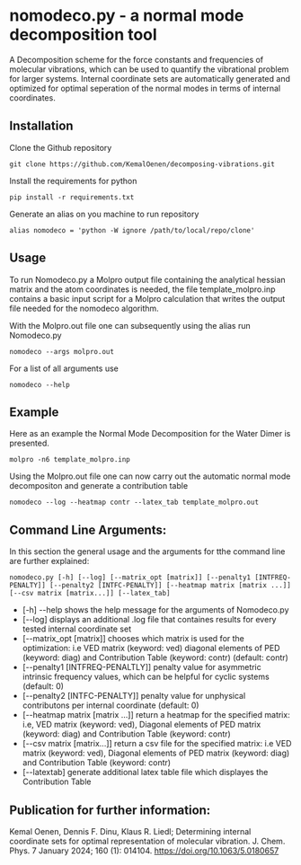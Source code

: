 # nomodeco.py - a normal mode decomposition tool
A Decomposition scheme for the force constants and frequencies of molecular vibrations, which can be used to quantify the vibrational problem for larger systems. 
Internal coordinate sets are automatically generated and optimized for optimal seperation of the normal modes in terms of internal coordinates.

## Installation

Clone the Github repository

```
git clone https://github.com/KemalOenen/decomposing-vibrations.git
```
Install the requirements for python

```
pip install -r requirements.txt
```
Generate an alias on you machine to run repository

```
alias nomodeco = 'python -W ignore /path/to/local/repo/clone'
```

## Usage

To run Nomodeco.py a Molpro output file containing the analytical hessian matrix and the atom coordinates is needed, the file template_molpro.inp contains a basic input script for a Molpro calculation that writes the output file needed for the nomodeco algorithm. 

With the Molpro.out file one can subsequently using the alias run Nomodeco.py

```
nomodeco --args molpro.out
```
For a list of all arguments use

```
nomodeco --help
```

## Example

Here as an example the Normal Mode Decomposition for the Water Dimer is presented.

```
molpro -n6 template_molpro.inp
```
Using the Molpro.out file one can now carry out the automatic normal mode decompositon and generate a contribution table

```
nomodeco --log --heatmap contr --latex_tab template_molpro.out
```


## Command Line Arguments:

In this section the general usage and the arguments for tthe command line are further explained:

```
nomodeco.py [-h] [--log] [--matrix_opt [matrix]] [--penalty1 [INTFREQ-PENALTY]] [--penalty2 [INTFC-PENALTY]] [--heatmap matrix [matrix ...]] [--csv matrix [matrix...]] [--latex_tab]
``` 
+ [-h] --help shows the help message for the arguments of Nomodeco.py
+ [--log] displays an additional .log file that containes results for every tested internal coordinate set
+ [--matrix_opt [matrix]] chooses which matrix is used for the optimization: i.e VED matrix (keyword: ved) diagonal elements of PED (keyword: diag) and Contribution Table (keyword: contr) (default: contr)
+ [--penalty1 [INTFREQ-PENALTLY]] penalty value for asymmetric intrinsic frequency values, which can be helpful for cyclic systems (default: 0)
+ [--penalty2 [INTFC-PENALTY]] penalty value for unphysical contributons per internal coordinate (default: 0)
+ [--heatmap matrix [matrix ...]] return a heatmap for the specified matrix: i.e, VED matrix (keyword: ved), Diagonal elements of PED matrix (keyword: diag) and Contribution Table (keyword: contr)
+ [--csv matrix [matrix...]] return a csv file for the specified matrix: i.e VED matrix (keyword: ved), Diagonal elements of PED matrix (keyword: diag) and Contribution Table (keyword: contr)
+ [--latextab] generate additional latex table file which displayes the Contribution Table




## Publication for further information:
Kemal Oenen, Dennis F. Dinu, Klaus R. Liedl; Determining internal coordinate sets for optimal representation of molecular vibration. J. Chem. Phys. 7 January 2024; 160 (1): 014104. https://doi.org/10.1063/5.0180657

